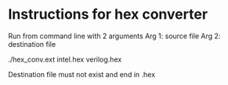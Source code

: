 # Instructions for hex converter

Run from command line with 2 arguments
Arg 1: source file
Arg 2: destination file

./hex_conv.ext intel.hex verilog.hex 

Destination file must not exist and end in .hex